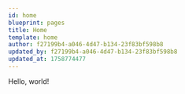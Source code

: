 ```yaml
---
id: home
blueprint: pages
title: Home
template: home
author: f27199b4-a046-4d47-b134-23f83bf598b8
updated_by: f27199b4-a046-4d47-b134-23f83bf598b8
updated_at: 1758774477
---
```

Hello, world!